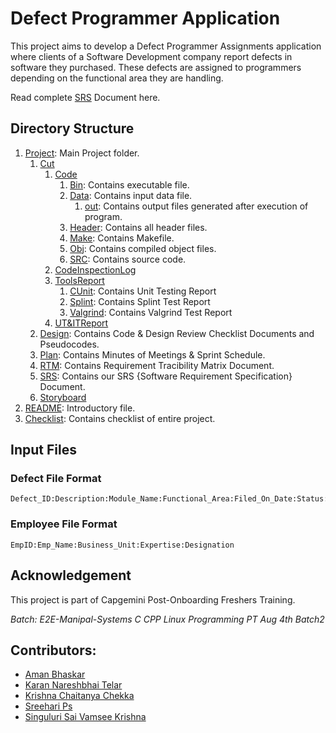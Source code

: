 # Defect Programmer Application
This project aims to develop a Defect Programmer Assignments application where clients of a Software Development company report defects in software they purchased. These defects are assigned to programmers depending on the functional area they are handling.

Read complete [SRS](Project/SRS/SRS_DefectProgrammer.pdf) Document here.

## Directory Structure
1. [Project](Project/): Main Project folder.
   1. [Cut](https://github.com/pavanimittapalli/TICKETING-APPLICATION-FOR-DEFECT-MANAGEMENT-PROCESS/tree/main/Sprint1_Defect%20management/CUT)
      1. [Code](Project/CUT/Code/)
         1. [Bin](Project/CUT/Code/bin/): Contains executable file.
         2. [Data](Project/CUT/Code/data/): Contains input data file.   
            1. [out](Project/CUT/Code/data/out/): Contains output files generated after execution of program.
         3. [Header](Project/CUT/Code/Header/): Contains all header files.
         4. [Make](Project/CUT/Code/Make/): Contains Makefile.
         5. [Obj](Project/CUT/Code/obj/): Contains compiled object files.
         6. [SRC](Project/CUT/Code/SRC/): Contains source code.
      2. [CodeInspectionLog](Project/CUT/CodeInspectionLog/)
      3. [ToolsReport](Project/CUT/ToolsReport/)
         1. [CUnit](Project/CUT/ToolsReport/CUnit/): Contains Unit Testing Report
         2. [Splint](Project/CUT/ToolsReport/Splint/): Contains Splint Test Report
         3. [Valgrind](Project/CUT/ToolsReport/Valgrind/): Contains Valgrind Test Report
      4. [UT&ITReport](Project/CUT/UT_IT%20Plan%20Reports/)
   2. [Design](Project/DESIGN/): Contains Code & Design Review Checklist Documents and Pseudocodes.
   3. [Plan](Project/Plan/): Contains Minutes of Meetings & Sprint Schedule.
   4. [RTM](Project/RTM/): Contains Requirement Tracibility Matrix Document.
   5. [SRS](Project/SRS/): Contains our SRS {Software Requirement Specification} Document.
   6. [Storyboard](Project/Storyboard/)
2. [README](README.md): Introductory file.
3. [Checklist](checklist.md): Contains checklist of entire project.

## Input Files
### Defect File Format
```
Defect_ID:Description:Module_Name:Functional_Area:Filed_On_Date:Status:Type
```
### Employee File Format
```
EmpID:Emp_Name:Business_Unit:Expertise:Designation
```
## Acknowledgement
This project is part of Capgemini Post-Onboarding Freshers Training.

*Batch: E2E-Manipal-Systems C CPP Linux Programming PT Aug 4th Batch2*
## Contributors:
- [Aman Bhaskar](https://github.com/amanbh2)
- [Karan Nareshbhai Telar](https://github.com/telarKaran)
- [Krishna Chaitanya Chekka](https://github.com/Chaitu1018)
- [Sreehari  Ps](https://github.com/sreeharipavvatta)
- [Singuluri Sai Vamsee Krishna](https://github.com/ssvk053)
